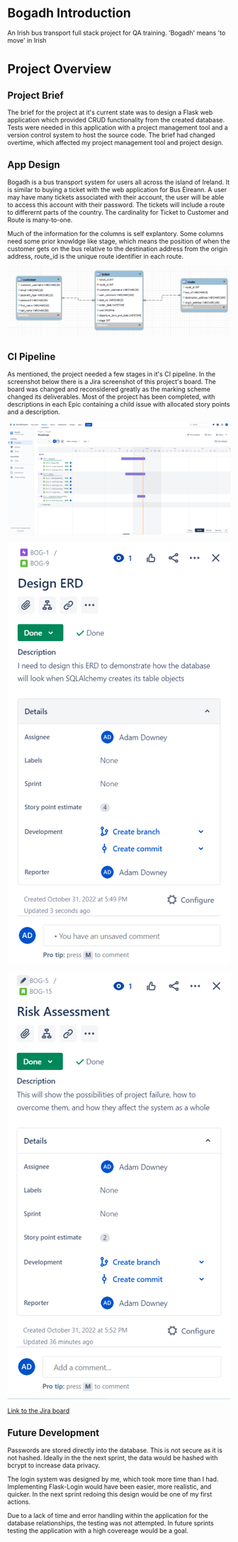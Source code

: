# Bogadh Introduction
An Irish bus transport full stack project for QA training. 'Bogadh' means 'to move' in Irish

# Project Overview

## Project Brief
The brief for the project at it's current state was to design a Flask web application which provided CRUD functionality from the created database. Tests were needed in this application with a project management tool and a version control system to host the source code. The brief had changed overtime, which affected my project management tool and project design. 

## App Design
Bogadh is a bus transport system for users all across the island of Ireland. It is similar to buying a ticket with the web application for Bus Éireann. A user may have many tickets associated with their account, the user will be able to access this account with their password. The tickets will include a route to differernt parts of the country. The cardinality for Ticket to Customer and Route is many-to-one.

Much of the information for the columns is self explantory. Some columns need some prior knowldge like stage, which means the position of when the customer gets on the bus relative to the destination address from the origin address, route_id is the unique route identifier in each route.

![Bogadh ERD](bogadh_erd_screenshot.png)

## CI Pipeline
As mentioned, the project needed a few stages in it's CI pipeline. In the screenshot below there is a Jira screenshot of this project's board. The board was changed and reconsidered greatly as the marking scheme changed its deliverables. Most of the project has been completed, with descriptions in each Epic containing a child issue with allocated story points and a description. 

![Bogadh Jira](bogadh_jira_screenshot.png)

![Bogadh Design ERD](design_erd_jira_screenshot.png)

![Bogadh Risk Assessment](risk_assessment_jira_screenshot.png)

[Link to the Jira board](https://adam-downey.atlassian.net/jira/software/projects/BOG/boards/2/roadmap?timeline=WEEKS)

## Future Development
Passwords are stored directly into the database. This is not secure as it is not hashed. Ideally in the the next sprint, the data would be hashed with bcrypt to increase data privacy.

The login system was designed by me, which took more time than I had. Implementing Flask-Login would have been easier, more realistic, and quicker. In the next sprint redoing this design would be one of my first actions.

Due to a lack of time and error handling within the application for the database relationships, the testing was not attempted. In future sprints testing the application with a high covereage would be a goal. 

